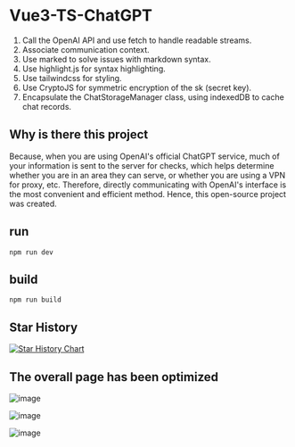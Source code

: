 # Vue3-TS-ChatGPT

1. Call the OpenAI API and use fetch to handle readable streams.
2. Associate communication context.
3. Use marked to solve issues with markdown syntax.
4. Use highlight.js for syntax highlighting.
5. Use tailwindcss for styling.
6. Use CryptoJS for symmetric encryption of the sk (secret key).
7. Encapsulate the ChatStorageManager class, using indexedDB to cache chat records.

## Why is there this project
  Because, when you are using OpenAI's official ChatGPT service, much of your information is sent to the server for checks, which helps determine whether you are in an area they can serve, or whether you are using a VPN for proxy, etc. Therefore, directly communicating with OpenAI's interface is the most convenient and efficient method. Hence, this open-source project was created.

## run
```
npm run dev
```

## build
```
npm run build
```

## Star History

[![Star History Chart](https://api.star-history.com/svg?repos=sumingcheng/Vue3-TS-ChatGPT&type=Timeline)](https://star-history.com/#sumingcheng/Vue3-TS-ChatGPT&Timeline)


## The overall page has been optimized

![image](https://github.com/sumingcheng/Vue3-TS-ChatGPT/assets/21992204/901dfa78-6a5a-4119-ac80-0fab6c3d5317)

![image](https://github.com/sumingcheng/Vue3-TS-ChatGPT/assets/21992204/4589ff10-d655-40e7-918b-599f907b42d1)

![image](https://github.com/sumingcheng/Vue3-TS-ChatGPT/assets/21992204/6eed82ca-8f35-455b-9f0e-5945576d4988)



